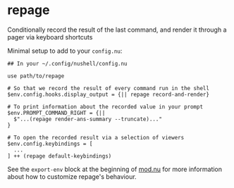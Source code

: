 # repage

Conditionally record the result of the last command, and render it through
a pager via keyboard shortcuts

Minimal setup to add to your `config.nu`:

```nushell
## In your ~/.config/nushell/config.nu

use path/to/repage

# So that we record the result of every command run in the shell
$env.config.hooks.display_output = {|| repage record-and-render}

# To print information about the recorded value in your prompt
$env.PROMPT_COMMAND_RIGHT = {||
  $"...(repage render-ans-summary --truncate)..."
}

# To open the recorded result via a selection of viewers
$env.config.keybindings = [
  ...
] ++ (repage default-keybindings)
```

See the `export-env` block at the beginning of [mod.nu](./mod.nu) for more
information about how to customize repage's behaviour.
